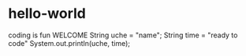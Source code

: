 # hello-world
coding is fun WELCOME
String uche = "name";
String time = "ready to code"
System.out.println(uche, time);
